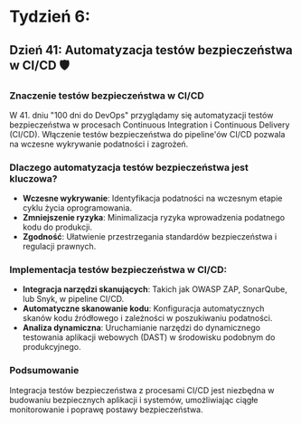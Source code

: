 # Tydzień 6: 

## Dzień 41: Automatyzacja testów bezpieczeństwa w CI/CD 🛡️

### Znaczenie testów bezpieczeństwa w CI/CD
W 41. dniu "100 dni do DevOps" przyglądamy się automatyzacji testów bezpieczeństwa w procesach Continuous Integration i Continuous Delivery (CI/CD). Włączenie testów bezpieczeństwa do pipeline'ów CI/CD pozwala na wczesne wykrywanie podatności i zagrożeń.

### Dlaczego automatyzacja testów bezpieczeństwa jest kluczowa?
- **Wczesne wykrywanie**: Identyfikacja podatności na wczesnym etapie cyklu życia oprogramowania.
- **Zmniejszenie ryzyka**: Minimalizacja ryzyka wprowadzenia podatnego kodu do produkcji.
- **Zgodność**: Ułatwienie przestrzegania standardów bezpieczeństwa i regulacji prawnych.

### Implementacja testów bezpieczeństwa w CI/CD:
- **Integracja narzędzi skanujących**: Takich jak OWASP ZAP, SonarQube, lub Snyk, w pipeline CI/CD.
- **Automatyczne skanowanie kodu**: Konfiguracja automatycznych skanów kodu źródłowego i zależności w poszukiwaniu podatności.
- **Analiza dynamiczna**: Uruchamianie narzędzi do dynamicznego testowania aplikacji webowych (DAST) w środowisku podobnym do produkcyjnego.

### Podsumowanie
Integracja testów bezpieczeństwa z procesami CI/CD jest niezbędna w budowaniu bezpiecznych aplikacji i systemów, umożliwiając ciągłe monitorowanie i poprawę postawy bezpieczeństwa.

